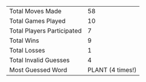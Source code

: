 |              |                |
| ---------------- | ----------------------------- |
| Total Moves Made | 58 |
| Total Games Played | 10 |
| Total Players Participated | 7 |
| Total Wins | 9 |
| Total Losses | 1 |
| Total Invalid Guesses | 4 |
| Most Guessed Word | PLANT (4 times!) |

